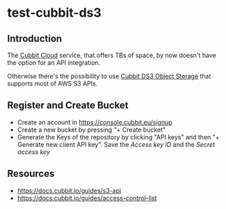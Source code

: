 # test-cubbit-ds3

## Introduction

The [Cubbit Cloud](https://web.cubbit.io/) service, that offers TBs of space, by now doesn't have the option for an API integration.

Otherwise there's the possibility to use [Cubbit DS3 Object Storage](https://console.cubbit.eu/signin) that supports most of AWS S3 APIs.

## Register and Create Bucket

* Create an account in <https://console.cubbit.eu/signup>
* Create a new bucket by pressing "+ Create bucket"
* Generate the Keys of the repository by clicking "API keys" and then "+ Generate new client API key". Save the *Access key ID* and the *Secret access key*

## Resources

* <https://docs.cubbit.io/guides/s3-api>
* <https://docs.cubbit.io/guides/access-control-list>

<!-- EOF -->

